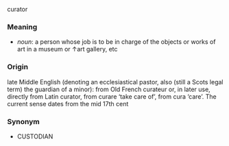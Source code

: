 curator
### Meaning
+ _noun_: a person whose job is to be in charge of the objects or works of art in a museum or ↑art gallery, etc

### Origin

late Middle English (denoting an ecclesiastical pastor, also (still a Scots legal term) the guardian of a minor): from Old French curateur or, in later use, directly from Latin curator, from curare ‘take care of’, from cura ‘care’. The current sense dates from the mid 17th cent

### Synonym

+ CUSTODIAN


